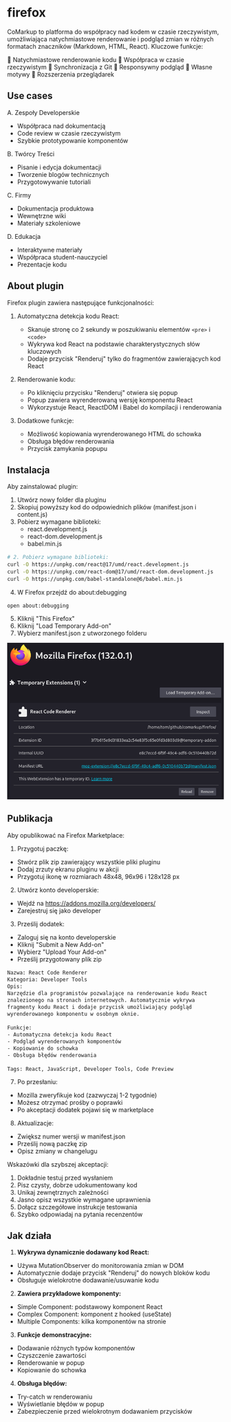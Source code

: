 # firefox

CoMarkup to platforma do współpracy nad kodem w czasie rzeczywistym, umożliwiająca natychmiastowe renderowanie i podgląd zmian w różnych formatach znaczników (Markdown, HTML, React).
Kluczowe funkcje:


🚀 Natychmiastowe renderowanie kodu
👥 Współpraca w czasie rzeczywistym
🔄 Synchronizacja z Git
📱 Responsywny podgląd
🎨 Własne motywy
🔌 Rozszerzenia przeglądarek

## Use cases

A. Zespoły Developerskie
- Współpraca nad dokumentacją
- Code review w czasie rzeczywistym
- Szybkie prototypowanie komponentów

B. Twórcy Treści
- Pisanie i edycja dokumentacji
- Tworzenie blogów technicznych
- Przygotowywanie tutoriali

C. Firmy
- Dokumentacja produktowa
- Wewnętrzne wiki
- Materiały szkoleniowe

D. Edukacja
- Interaktywne materiały
- Współpraca student-nauczyciel
- Prezentacje kodu

## About plugin

Firefox plugin zawiera następujące funkcjonalności:

1. Automatyczna detekcja kodu React:
    - Skanuje stronę co 2 sekundy w poszukiwaniu elementów `<pre>` i `<code>`
    - Wykrywa kod React na podstawie charakterystycznych słów kluczowych
    - Dodaje przycisk "Renderuj" tylko do fragmentów zawierających kod React

2. Renderowanie kodu:
    - Po kliknięciu przycisku "Renderuj" otwiera się popup
    - Popup zawiera wyrenderowaną wersję komponentu React
    - Wykorzystuje React, ReactDOM i Babel do kompilacji i renderowania

3. Dodatkowe funkcje:
    - Możliwość kopiowania wyrenderowanego HTML do schowka
    - Obsługa błędów renderowania
    - Przycisk zamykania popupu


## Instalacja

Aby zainstalować plugin:

1. Utwórz nowy folder dla pluginu
2. Skopiuj powyższy kod do odpowiednich plików (manifest.json i content.js)
3. Pobierz wymagane biblioteki:
    - react.development.js
    - react-dom.development.js
    - babel.min.js
```bash
# 2. Pobierz wymagane biblioteki:
curl -O https://unpkg.com/react@17/umd/react.development.js
curl -O https://unpkg.com/react-dom@17/umd/react-dom.development.js
curl -O https://unpkg.com/babel-standalone@6/babel.min.js
```

4. W Firefox przejdź do about:debugging
```
open about:debugging
```

5. Kliknij "This Firefox"
6. Kliknij "Load Temporary Add-on"
7. Wybierz manifest.json z utworzonego folderu

![img.png](img.png)


## Publikacja

Aby opublikować na Firefox Marketplace:

1. Przygotuj paczkę:
- Stwórz plik zip zawierający wszystkie pliki pluginu
- Dodaj zrzuty ekranu pluginu w akcji
- Przygotuj ikonę w rozmiarach 48x48, 96x96 i 128x128 px

2. Utwórz konto developerskie:
- Wejdź na https://addons.mozilla.org/developers/
- Zarejestruj się jako developer

3. Prześlij dodatek:
- Zaloguj się na konto developerskie
- Kliknij "Submit a New Add-on"
- Wybierz "Upload Your Add-on"
- Prześlij przygotowany plik zip


```plaintext
Nazwa: React Code Renderer
Kategoria: Developer Tools
Opis: 
Narzędzie dla programistów pozwalające na renderowanie kodu React znalezionego na stronach internetowych. Automatycznie wykrywa fragmenty kodu React i dodaje przycisk umożliwiający podgląd wyrenderowanego komponentu w osobnym oknie.

Funkcje:
- Automatyczna detekcja kodu React
- Podgląd wyrenderowanych komponentów
- Kopiowanie do schowka
- Obsługa błędów renderowania

Tags: React, JavaScript, Developer Tools, Code Preview
```


7. Po przesłaniu:
- Mozilla zweryfikuje kod (zazwyczaj 1-2 tygodnie)
- Możesz otrzymać prośby o poprawki
- Po akceptacji dodatek pojawi się w marketplace

8. Aktualizacje:
- Zwiększ numer wersji w manifest.json
- Prześlij nową paczkę zip
- Opisz zmiany w changelugu

Wskazówki dla szybszej akceptacji:
1. Dokładnie testuj przed wysłaniem
2. Pisz czysty, dobrze udokumentowany kod
3. Unikaj zewnętrznych zależności
4. Jasno opisz wszystkie wymagane uprawnienia
5. Dołącz szczegółowe instrukcje testowania
6. Szybko odpowiadaj na pytania recenzentów




## Jak działa

1. **Wykrywa dynamicznie dodawany kod React:**
- Używa MutationObserver do monitorowania zmian w DOM
- Automatycznie dodaje przycisk "Renderuj" do nowych bloków kodu
- Obsługuje wielokrotne dodawanie/usuwanie kodu

2. **Zawiera przykładowe komponenty:**
- Simple Component: podstawowy komponent React
- Complex Component: komponent z hooked (useState)
- Multiple Components: kilka komponentów na stronie

3. **Funkcje demonstracyjne:**
- Dodawanie różnych typów komponentów
- Czyszczenie zawartości
- Renderowanie w popup
- Kopiowanie do schowka

4. **Obsługa błędów:**
- Try-catch w renderowaniu
- Wyświetlanie błędów w popup
- Zabezpieczenie przed wielokrotnym dodawaniem przycisków


